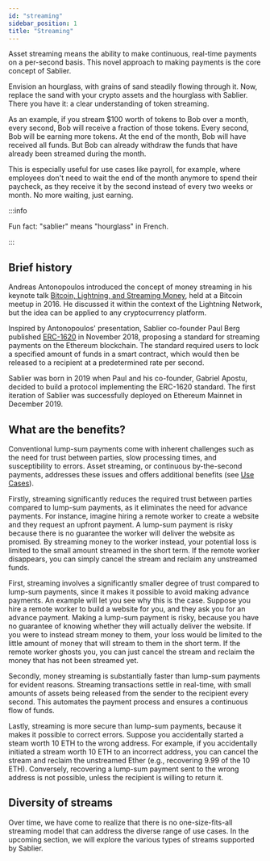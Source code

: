 ```yaml
---
id: "streaming"
sidebar_position: 1
title: "Streaming"
---
```


Asset streaming means the ability to make continuous, real-time payments on a per-second basis. This novel approach to
making payments is the core concept of Sablier.

Envision an hourglass, with grains of sand steadily flowing through it. Now, replace the sand with your crypto assets
and the hourglass with Sablier. There you have it: a clear understanding of token streaming.

As an example, if you stream $100 worth of tokens to Bob over a month, every second, Bob will receive a fraction of
those tokens. Every second, Bob will be earning more tokens. At the end of the month, Bob will have received all funds.
But Bob can already withdraw the funds that have already been streamed during the month.

This is especially useful for use cases like payroll, for example, where employees don't need to wait the end of the
month anymore to spend their paycheck, as they receive it by the second instead of every two weeks or month. No more
waiting, just earning.

:::info

Fun fact: "sablier" means "hourglass" in French.

:::

## Brief history

Andreas Antonopoulos introduced the concept of money streaming in his keynote talk
[Bitcoin, Lightning, and Streaming Money](https://www.youtube.com/watch?v=gF_ZQ_eijPs), held at a Bitcoin meetup
in 2016. He discussed it within the context of the Lightning Network, but the idea can be applied to any cryptocurrency
platform.

Inspired by Antonopoulos' presentation, Sablier co-founder Paul Berg published
[ERC-1620](https://eips.ethereum.org/EIPS/eip-1620) in November 2018, proposing a standard for streaming payments on the
Ethereum blockchain. The standard required users to lock a specified amount of funds in a smart contract, which would
then be released to a recipient at a predetermined rate per second.

Sablier was born in 2019 when Paul and his co-founder, Gabriel Apostu, decided to build a protocol implementing the
ERC-1620 standard. The first iteration of Sablier was successfully deployed on Ethereum Mainnet in December 2019.

## What are the benefits?

Conventional lump-sum payments come with inherent challenges such as the need for trust between parties, slow processing
times, and susceptibility to errors. Asset streaming, or continuous by-the-second payments, addresses these issues and
offers additional benefits (see [Use Cases](/concepts/use-cases)).

Firstly, streaming significantly reduces the required trust between parties compared to lump-sum payments, as it
eliminates the need for advance payments. For instance, imagine hiring a remote worker to create a website and they
request an upfront payment. A lump-sum payment is risky because there is no guarantee the worker will deliver the
website as promised. By streaming money to the worker instead, your potential loss is limited to the small amount
streamed in the short term. If the remote worker disappears, you can simply cancel the stream and reclaim any unstreamed
funds.

First, streaming involves a significantly smaller degree of trust compared to lump-sum payments, since it makes it
possible to avoid making advance payments. An example will let you see why this is the case. Suppose you hire a remote
worker to build a website for you, and they ask you for an advance payment. Making a lump-sum payment is risky, because
you have no guarantee of knowing whether they will actually deliver the website. If you were to instead stream money to
them, your loss would be limited to the little amount of money that will stream to them in the short term. If the remote
worker ghosts you, you can just cancel the stream and reclaim the money that has not been streamed yet.

Secondly, money streaming is substantially faster than lump-sum payments for evident reasons. Streaming transactions
settle in real-time, with small amounts of assets being released from the sender to the recipient every second. This
automates the payment process and ensures a continuous flow of funds.

Lastly, streaming is more secure than lump-sum payments, because it makes it possible to correct errors. Suppose you
accidentally started a steam worth 10 ETH to the wrong address. For example, if you accidentally initiated a stream
worth 10 ETH to an incorrect address, you can cancel the stream and reclaim the unstreamed Ether (e.g., recovering 9.99
of the 10 ETH). Conversely, recovering a lump-sum payment sent to the wrong address is not possible, unless the
recipient is willing to return it.

## Diversity of streams

Over time, we have come to realize that there is no one-size-fits-all streaming model that can address the diverse range
of use cases. In the upcoming section, we will explore the various types of streams supported by Sablier.
